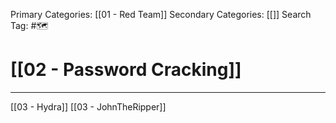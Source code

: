 Primary Categories: [[01 - Red Team]] 
Secondary Categories: [[]] 
Search Tag: #🗺  

# [[02 - Password Cracking]]  
***

[[03 - Hydra]]
[[03 - JohnTheRipper]]
